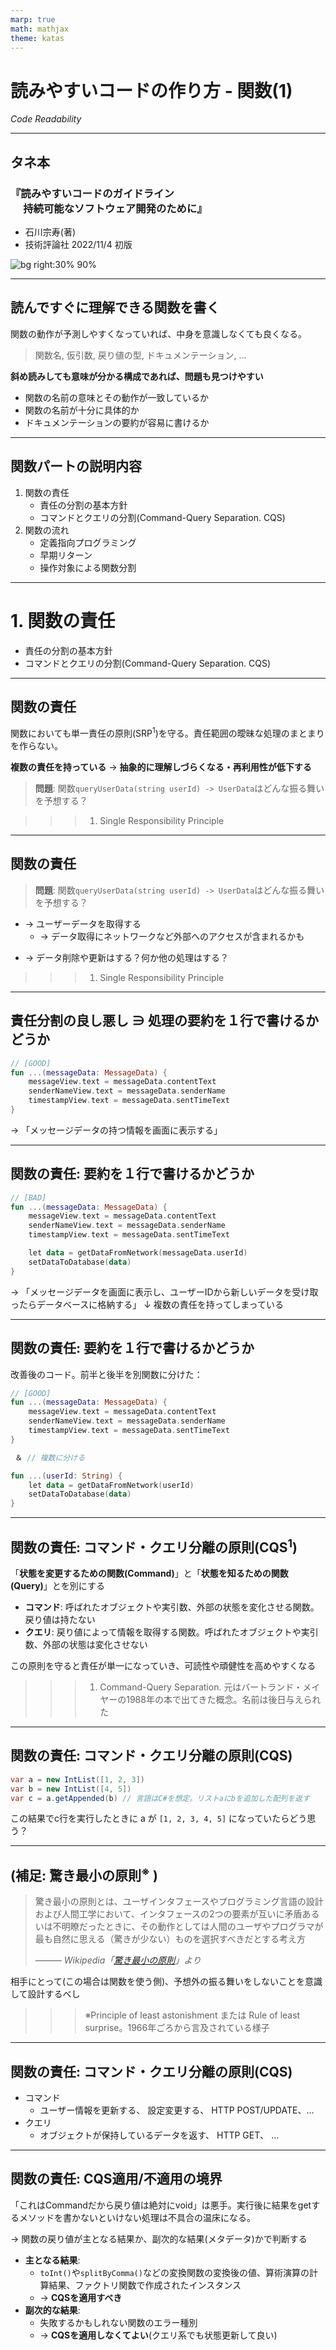 ```yaml
---
marp: true
math: mathjax
theme: katas
---
```

<!-- 
size: 16:9
paginate: true
-->
<!-- header: 勉強会# ― エンジニアとしての解像度を高めるための勉強会-->

# 読みやすいコードの作り方 - 関数(1)

_Code Readability_

---

## タネ本

### 『読みやすいコードのガイドライン<br>　 持続可能なソフトウェア開発のために』

- 石川宗寿(著)
- 技術評論社 2022/11/4 初版

![bg right:30% 90%](assets/12-book.jpg)

---

## 読んですぐに理解できる関数を書く

関数の動作が予測しやすくなっていれば、中身を意識しなくても良くなる。

> 関数名, 仮引数, 戻り値の型, ドキュメンテーション, ...

**斜め読みしても意味が分かる構成であれば、問題も見つけやすい**

* 関数の名前の意味とその動作が一致しているか
* 関数の名前が十分に具体的か
* ドキュメンテーションの要約が容易に書けるか

<!-- 命名という話だけではなく、その実装においても大事という話。命名は命名編を見てほしい -->

---

## 関数パートの説明内容

1. 関数の責任
    * 責任の分割の基本方針
    * コマンドとクエリの分割(Command-Query Separation. CQS)
1. 関数の流れ
    * 定義指向プログラミング
    * 早期リターン
    * 操作対象による関数分割

---

# 1. 関数の責任

* 責任の分割の基本方針
* コマンドとクエリの分割(Command-Query Separation. CQS)

---

## 関数の責任

関数においても単一責任の原則(SRP$^1$)を守る。責任範囲の曖昧な処理のまとまりを作らない。

<b>複数の責任を持っている</b>
→ **抽象的に理解しづらくなる・再利用性が低下する**

> **問題**:
> 関数`queryUserData(string userId) -> UserData`はどんな振る舞いを予想する？


>>> 1. Single Responsibility Principle

---

## 関数の責任

> **問題**:
> 関数`queryUserData(string userId) -> UserData`はどんな振る舞いを予想する？

- → ユーザーデータを取得する
    - → データ取得にネットワークなど外部へのアクセスが含まれるかも
* → データ削除や更新はする？何か他の処理はする？

>>> 1. Single Responsibility Principle

<!-- 想像から外れない実装にする。驚き最小の原則 -->

---

## 責任分割の良し悪し ∋ **処理の要約を１行で書けるかどうか**

```kt
// [GOOD]
fun ...(messageData: MessageData) {
    messageView.text = messageData.contentText
    senderNameView.text = messageData.senderName
    timestampView.text = messageData.sentTimeText
}
```

→ 「メッセージデータの持つ情報を画面に表示する」

---

## 関数の責任: 要約を１行で書けるかどうか

```kt
// [BAD]
fun ...(messageData: MessageData) {
    messageView.text = messageData.contentText
    senderNameView.text = messageData.senderName
    timestampView.text = messageData.sentTimeText

    let data = getDataFromNetwork(messageData.userId)
    setDataToDatabase(data)
}
```

→ 「メッセージデータを画面に表示し、ユーザーIDから新しいデータを受け取ったらデータベースに格納する」
↓
複数の責任を持ってしまっている

---

## 関数の責任: 要約を１行で書けるかどうか

改善後のコード。前半と後半を別関数に分けた：

```kt
// [GOOD]
fun ...(messageData: MessageData) {
    messageView.text = messageData.contentText
    senderNameView.text = messageData.senderName
    timestampView.text = messageData.sentTimeText
}

 ＆ // 複数に分ける

fun ...(userId: String) {
    let data = getDataFromNetwork(userId)
    setDataToDatabase(data)
}
```

---

## 関数の責任: コマンド・クエリ分離の原則(CQS$^1$)

「<b>状態を変更するための関数(Command)</b>」と「<b>状態を知るための関数(Query)</b>」とを別にする

- <b>コマンド</b>: 呼ばれたオブジェクトや実引数、外部の状態を変化させる関数。戻り値は持たない
- <b>クエリ</b>: 戻り値によって情報を取得する関数。呼ばれたオブジェクトや実引数、外部の状態は変化させない

この原則を守ると責任が単一になっていき、可読性や頑健性を高めやすくなる

>>> 1. Command-Query Separation. 元はバートランド・メイヤーの1988年の本で出てきた概念。名前は後日与えられた

<!-- CQS はC/Qのメソッドの分割パターン、 CQRS はレイヤーやモデルの（アーキテクチャレベルでの）分割パターンという解釈が良さそう。

* CQS: https://martinfowler.com/bliki/CommandQuerySeparation.html
* CQRS: https://martinfowler.com/bliki/CQRS.html
-->

---

## 関数の責任: コマンド・クエリ分離の原則(CQS)

```cs
var a = new IntList([1, 2, 3])
var b = new IntList([4, 5])
var c = a.getAppended(b) // 言語はC#を想定。リストaにbを追加した配列を返す
```

この結果でc行を実行したときに a が `[1, 2, 3, 4, 5]` になっていたらどう思う？

<!-- a<<bは演算子のオーバーロード。元は -->
---

## (補足: 驚き最小の原則$^※$ )

> 驚き最小の原則とは、ユーザインタフェースやプログラミング言語の設計および人間工学において、インタフェースの2つの要素が互いに矛盾あるいは不明瞭だったときに、その動作としては人間のユーザやプログラマが最も自然に思える（驚きが少ない）ものを選択すべきだとする考え方
>
> _――― Wikipedia「[驚き最小の原則](https://ja.wikipedia.org/wiki/%E9%A9%9A%E3%81%8D%E6%9C%80%E5%B0%8F%E3%81%AE%E5%8E%9F%E5%89%87)」より_

相手にとって(この場合は関数を使う側)、予想外の振る舞いをしないことを意識して設計するべし

>>> ※Principle of least astonishment または Rule of least surprise。1966年ごろから言及されている様子

<!--
驚き最小の原則: https://ja.wikipedia.org/wiki/%E9%A9%9A%E3%81%8D%E6%9C%80%E5%B0%8F%E3%81%AE%E5%8E%9F%E5%89%87
-->

<!-- https://www.hyuki.com/kokoro/#surprise -->

<!-- よくある例だと
* アプリのショートカットキーが独特
* Webページでリンク先をクリックしたときに広告が表示されたり、Backボタンで戻っているはずなのに「こんな記事もおすすめ」と別のページが挟まれて出てきたりする
のが驚き最小の原則に違反している例 -->

---

## 関数の責任: コマンド・クエリ分離の原則(CQS)

* コマンド
    * ユーザー情報を更新する、 設定変更する、 HTTP POST/UPDATE、…
* クエリ
    * オブジェクトが保持しているデータを返す、 HTTP GET、 …

<!-- データ送信の場合などで、送信するからコマンドなのかなと一括りで考えないようにする。
相手側の状態を変えるものであればコマンド(POST)、変えなければクエリ(GET)とか。
組込プログラミングの場合だと、何かの値を取得するための処理として

    1. ある命令を相手に送信して、相手の状態を送信状態に変更する
    2. 送信状態になった相手からデータが送られてくる
    3. 必要なデータを受け取ったら命令を送信して、相手のデータ送信モードを解除する

といった手順を踏むことがある。この場合、値の取得処理であっても
相手の状態を変更することがあるのでコマンドなのかクエリなのか分からなくなることがあるかもしれない。
この場合は、1-3をひとまとめにした処理として見て、処理が終わったあとに相手の状態が変化していないからクエリ、
という視点もできる。（ファイルから読み込むときもファイルをオープンして読んでクローズして…と状態変化するし）

なのでコマンド・クエリというのを考える時には１つ１つを細かくして考えず、責任範囲の前後において
どうなっているかを考えると良い
-->

---

## 関数の責任: CQS適用/不適用の境界

「これはCommandだから戻り値は絶対にvoid」は悪手。実行後に結果をgetするメソッドを書かないといけない処理は不具合の温床になる。

→ 関数の戻り値が主となる結果か、副次的な結果(メタデータ)かで判断する

* <b>主となる結果</b>:
    * `toInt()`や`splitByComma()`などの変換関数の変換後の値、算術演算の計算結果、ファクトリ関数で作成されたインスタンス
    * → **CQSを適用すべき**
* <b>副次的な結果</b>:
    * 失敗するかもしれない関数のエラー種別
    * → **CQSを適用しなくてよい**(クエリ系でも状態更新して良い)

